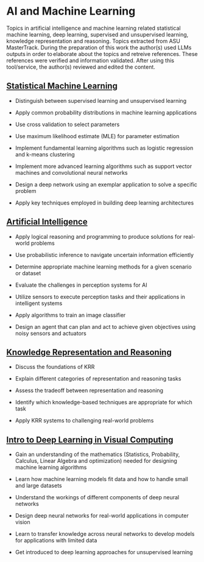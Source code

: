 # AI and Machine Learning

 Topics in artificial intelligence and machine learning related statistical machine learning, deep learning, supervised and unsupervised learning, knowledge representation and reasoning. Topics extracted from ASU MasterTrack.
 During the preparation of this work the author(s) used LLMs outputs in order to elaborate about the topics and retreive references. These references were verified and information validated. After using this tool/service, the author(s) reviewed and edited the content.

## [Statistical Machine Learning](https://github.com/d-t-n/statistical-machine-learning.git)
- Distinguish between supervised learning and unsupervised learning

- Apply common probability distributions in machine learning applications

- Use cross validation to select parameters

- Use maximum likelihood estimate (MLE) for parameter estimation

- Implement fundamental learning algorithms such as logistic regression and k-means clustering

- Implement more advanced learning algorithms such as support vector machines and convolutional neural networks

- Design a deep network using an exemplar application to solve a specific problem

- Apply key techniques employed in building deep learning architectures

## [Artificial Intelligence](https://github.com/d-t-n/artificial-intelligence.git)
- Apply logical reasoning and programming to produce solutions for real-world problems

- Use probabilistic inference to navigate uncertain information efficiently

- Determine appropriate machine learning methods for a given scenario or dataset

- Evaluate the challenges in perception systems for AI

- Utilize sensors to execute perception tasks and their applications in intelligent systems

- Apply algorithms to train an image classifier

- Design an agent that can plan and act to achieve given objectives using noisy sensors and actuators

## [Knowledge Representation and Reasoning](https://github.com/d-t-n/knowledge-representation-and-reasoning)
- Discuss the foundations of KRR

- Explain different categories of representation and reasoning tasks

- Assess the tradeoff between representation and reasoning

- Identify which knowledge-based techniques are appropriate for which task

- Apply KRR systems to challenging real-world problems

## [Intro to Deep Learning in Visual Computing](https://github.com/d-t-n/intro-deep-learning-visual-computing)
- Gain an understanding of the mathematics (Statistics, Probability, Calculus, Linear Algebra and optimization) needed for designing machine learning algorithms

- Learn how machine learning models fit data and how to handle small and large datasets

- Understand the workings of different components of deep neural networks

- Design deep neural networks for real-world applications in computer vision

- Learn to transfer knowledge across neural networks to develop models for applications with limited data

- Get introduced to deep learning approaches for unsupervised learning